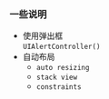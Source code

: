 ### 一些说明
- 使用弹出框<br>
    ```UIAlertController()```
- 自动布局
    - ```auto resizing```
    - ```stack view```
    - ```constraints```
